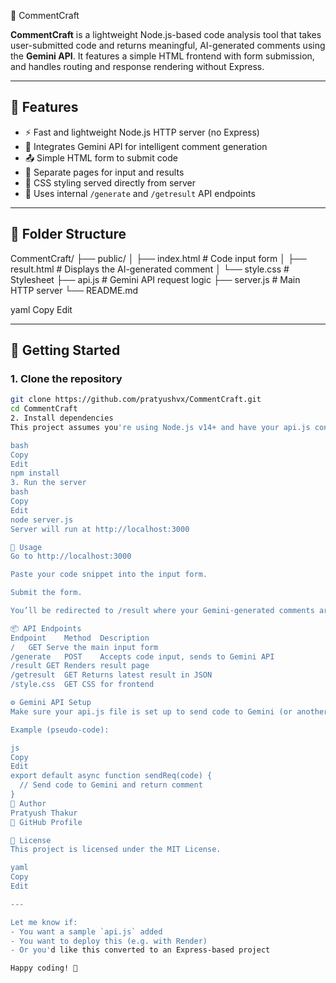 🧠 CommentCraft

**CommentCraft** is a lightweight Node.js-based code analysis tool that takes user-submitted code and returns meaningful, AI-generated comments using the **Gemini API**. It features a simple HTML frontend with form submission, and handles routing and response rendering without Express.

---

## 📌 Features

- ⚡ Fast and lightweight Node.js HTTP server (no Express)
- 🧠 Integrates Gemini API for intelligent comment generation
- 📤 Simple HTML form to submit code
- 📄 Separate pages for input and results
- 🎨 CSS styling served directly from server
- 🔄 Uses internal `/generate` and `/getresult` API endpoints

---

## 📁 Folder Structure

CommentCraft/
├── public/
│ ├── index.html # Code input form
│ ├── result.html # Displays the AI-generated comment
│ └── style.css # Stylesheet
├── api.js # Gemini API request logic
├── server.js # Main HTTP server
└── README.md

yaml
Copy
Edit

---

## 🚀 Getting Started

### 1. Clone the repository

```bash
git clone https://github.com/pratyushvx/CommentCraft.git
cd CommentCraft
2. Install dependencies
This project assumes you're using Node.js v14+ and have your api.js configured to call the Gemini API.

bash
Copy
Edit
npm install
3. Run the server
bash
Copy
Edit
node server.js
Server will run at http://localhost:3000

🧪 Usage
Go to http://localhost:3000

Paste your code snippet into the input form.

Submit the form.

You’ll be redirected to /result where your Gemini-generated comments are shown.

📦 API Endpoints
Endpoint	Method	Description
/	GET	Serve the main input form
/generate	POST	Accepts code input, sends to Gemini API
/result	GET	Renders result page
/getresult	GET	Returns latest result in JSON
/style.css	GET	CSS for frontend

⚙️ Gemini API Setup
Make sure your api.js file is set up to send code to Gemini (or another LLM) and return a meaningful response.

Example (pseudo-code):

js
Copy
Edit
export default async function sendReq(code) {
  // Send code to Gemini and return comment
}
🙌 Author
Pratyush Thakur
📎 GitHub Profile

📄 License
This project is licensed under the MIT License.

yaml
Copy
Edit

---

Let me know if:
- You want a sample `api.js` added
- You want to deploy this (e.g. with Render)
- Or you'd like this converted to an Express-based project

Happy coding! 🚀
